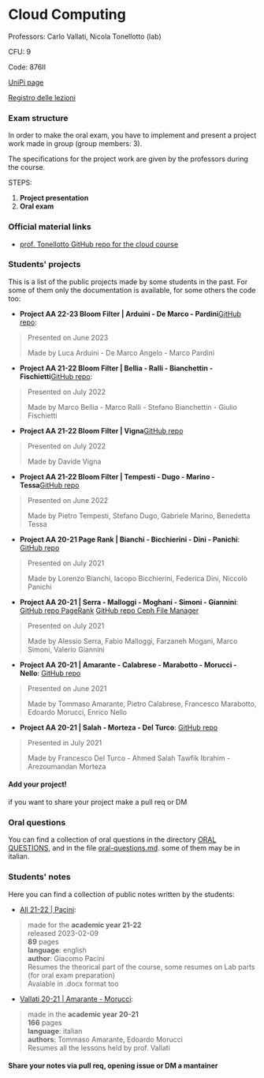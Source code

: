 # Cloud Computing

Professors: Carlo Vallati, Nicola Tonellotto (lab)

CFU: 9

Code: 876II

[UniPi page](https://esami.unipi.it/esami2/programma.php?pg=ects&c=48212)

[Registro delle lezioni](https://unimap.unipi.it/registri/dettregistriNEW.php?re=3325519::::&ri=013155)

### Exam structure

In order to make the oral exam, you have to implement and present a project work made in group (group members: 3).

The specifications for the project work are given by the professors during the course.

STEPS:

1. **Project presentation**
2. **Oral exam**

### Official material links

- [prof. Tonellotto GitHub repo for the cloud course](https://github.com/tonellotto/cloud-computing)

### Students' projects

This is a list of the public projects made by some students in the past. For some of them only the documentation is available, for some others the code too:
- **Project AA 22-23 Bloom Filter | Arduini - De Marco - Pardini**[GitHub repo](https://github.com/LucaArduini/k-means_in_MapReduce):
>Presented on June 2023
>
>Made by Luca Arduini - De Marco Angelo - Marco Pardini

- **Project AA 21-22 Bloom Filter | Bellia - Ralli - Bianchettin - Fischietti**[GitHub repo](https://github.com/MacroBet/cloud_computing_project):
>Presented on July 2022
>
>Made by Marco Bellia - Marco Ralli - Stefano Bianchettin - Giulio Fischietti

- **Project AA 21-22 Bloom Filter | Vigna**[GitHub repo](https://github.com/AlterVigna/BloomFiltersInMapReduce)
>Presented on July 2022
>
>Made by Davide Vigna

- **Project AA 21-22 Bloom Filter | Tempesti - Dugo - Marino - Tessa**[GitHub repo](https://github.com/PieTempesti98/bloomfilter_spark)
>Presented on June 2022
>
>Made by Pietro Tempesti, Stefano Dugo, Gabriele Marino, Benedetta Tessa


- **Project AA 20-21 Page Rank | Bianchi - Bicchierini - Dini - Panichi**: [GitHub repo](https://github.com/lorebianchi98/PageRank)
>Presented on July 2021
>
>Made by Lorenzo Bianchi, Iacopo Bicchierini, Federica Dini, Niccolò Panichi
>
- **Project AA 20-21 | Serra - Malloggi - Moghani - Simoni - Giannini**: [GitHub repo PageRank](https://github.com/lorebianchi98/PageRank) [GitHub repo Ceph File Manager](https://github.com/ValeGian/CephFileManager)
>Presented on July 2021
>
>Made by Alessio Serra, Fabio Malloggi, Farzaneh Mogani, Marco Simoni, Valerio Giannini


- **Project AA 20-21 | Amarante - Calabrese - Marabotto - Morucci - Nello**: [GitHub repo](https://github.com/TommyTheHuman/CC-Projects) 
>Presented on June 2021
>
>Made by Tommaso Amarante, Pietro Calabrese, Francesco Marabotto, Edoardo Morucci, Enrico Nello

- **Project AA 20-21 | Salah - Morteza - Del Turco**: [GitHub repo](https://github.com/FranDT/CloudComputingProjects)
>Presented in July 2021
>
>Made by Francesco Del Turco - Ahmed Salah Tawfik Ibrahim - Arezoumandan Morteza

#### **Add your project!** 
if you want to share your project make a pull req or DM


### Oral questions

You can find a collection of oral questions in the directory [ORAL QUESTIONS](oral-questions), and in the file [oral-questions.md](oral-questions.md). some of them may be in italian.


### Students' notes

Here you can find a collection of public notes written by the students:

- [All 21-22 | Pacini](Vallati_20-21_Lecture_Notes-TommasoAmarante-EdoardoMorucci.pdf):
>made for the **academic year 21-22**<br>
>released 2023-02-09<br>
>**89** pages<br>
>**language**: english<br>
>**author**: Giacomo Pacini<br>
>Resumes the theorical part of the course, some resumes on Lab parts (for oral exam preparation)<br>
>Avaiable in .docx format too
- [Vallati 20-21 | Amarante - Morucci](Vallati_20-21_Lecture_Notes-TommasoAmarante-EdoardoMorucci.pdf):
>made in the **academic year 20-21**<br>
>**166** pages<br>
>**language**: italian<br>
>**authors**: Tommaso Amarante, Edoardo Morucci<br>
>Resumes all the lessons held by prof. Vallati

#### Share your notes via pull req, opening issue or DM a mantainer
